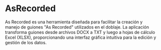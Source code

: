# AsRecorded
As Recorded es una herramienta diseñada para facilitar la creación y manejo de guiones "As Recorded" utilizados en el doblaje. La aplicación transforma guiones desde archivos DOCX a TXT y luego a hojas de cálculo Excel (XLSX), proporcionando una interfaz gráfica intuitiva para la edición y gestión de los datos.
